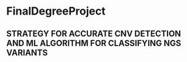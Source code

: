 # FinalDegreeProject
## STRATEGY FOR ACCURATE CNV DETECTION AND ML ALGORITHM FOR CLASSIFYING NGS VARIANTS


